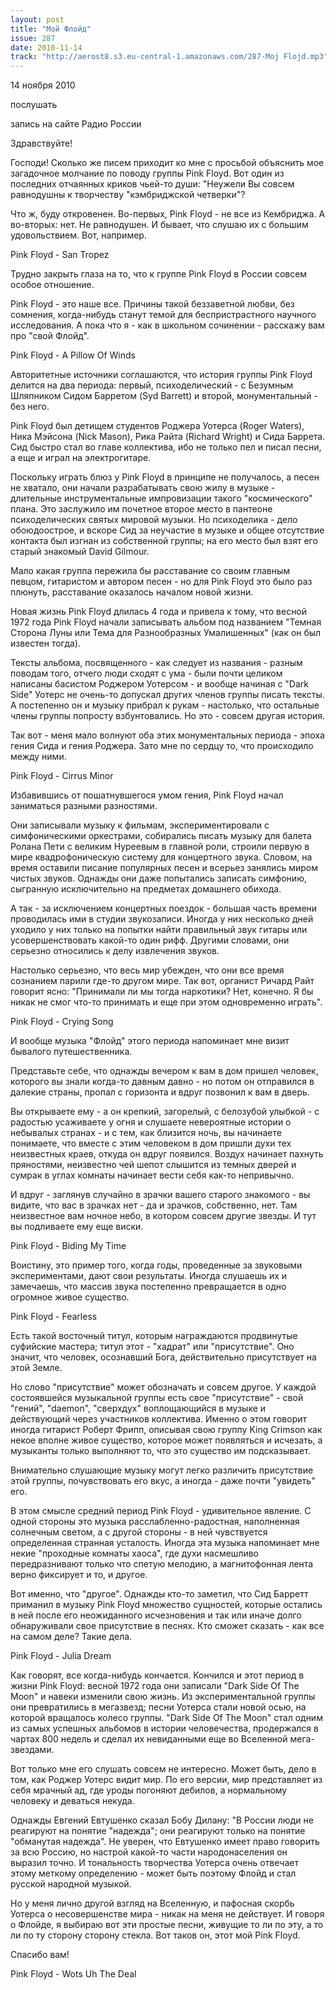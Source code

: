 ```yaml
---
layout: post
title: "Мой Флойд"
issue: 287
date: 2010-11-14
track: "http://aerost8.s3.eu-central-1.amazonaws.com/287-Moj Flojd.mp3"
---
```


14 ноября 2010

послушать

запись на сайте Радио России

Здравствуйте!

Господи! Сколько же писем приходит ко мне с просьбой объяснить мое загадочное молчание по поводу группы Pink Floyd. Вот один из последних отчаянных криков чьей-то души: "Неужели Вы совсем равнодушны к творчеству "кэмбриджской четверки"?

Что ж, буду откровенен. Во-первых, Pink Floyd - не все из Кембриджа. А во-вторых: нет. Не равнодушен. И бывает, что слушаю их c большим удовольствием. Вот, например.

Pink Floyd - San Tropez

Трудно закрыть глаза на то, что к группе Pink Floyd в России совсем особое отношение.

Pink Floyd - это наше все. Причины такой беззаветной любви, без сомнения, когда-нибудь станут темой для беспристрастного научного исследования. А пока что я - как в школьном сочинении - расскажу вам про "свой Флойд".

Pink Floyd - A Pillow Of Winds

Авторитетные источники соглашаются, что история группы Pink Floyd делится на два периода: первый, психоделический - с Безумным Шляпником Сидом Барретом (Syd Barrett) и второй, монументальный - без него.

Pink Floyd был детищем студентов Роджера Уотерса (Roger Waters), Ника Мэйсона (Nick Mason), Рика Райта (Richard Wright) и Сида Баррета. Сид быстро стал во главе коллектива, ибо не только пел и писал песни, а еще и играл на электрогитаре.

Поскольку играть блюз у Pink Floyd в принципе не получалось, а песен не хватало, они начали разрабатывать свою жилу в музыке - длительные инструментальные импровизации такого "космического" плана. Это заслужило им почетное второе место в пантеоне психоделических святых мировой музыки. Но психоделика - дело обоюдоострое, и вскоре Сид за неучастие в музыке и общее отсутствие контакта был изгнан из собственной группы; на его место был взят его старый знакомый David Gilmour.

Мало какая группа пережила бы расставание со своим главным певцом, гитаристом и автором песен - но для Pink Floyd это было раз плюнуть, расставание оказалось началом новой жизни.

Новая жизнь Pink Floyd длилась 4 года и привела к тому, что весной 1972 года Pink Floyd начали записывать альбом под названием "Темная Сторона Луны или Тема для Разнообразных Умалишенных" (как он был известен тогда).

Тексты альбома, посвященного - как следует из названия - разным поводам того, отчего люди сходят с ума - были почти целиком написаны басистом Роджером Уотерсом - и вообще начиная с "Dark Side" Уотерс не очень-то допускал других членов группы писать тексты. А постепенно он и музыку прибрал к рукам - настолько, что остальные члены группы попросту взбунтовались. Но это - совсем другая история.

Так вот - меня мало волнуют оба этих монументальных периода - эпоха гения Сида и гения Роджера. Зато мне по сердцу то, что происходило между ними.

Pink Floyd - Cirrus Minor

Избавившись от пошатнувшегося умом гения, Pink Floyd начал заниматься разными разностями.

Они записывали музыку к фильмам, экспериментировали с симфоническими оркестрами, собирались писать музыку для балета Ролана Пети с великим Нуреевым в главной роли, строили первую в мире квадрофоническую систему для концертного звука. Словом, на время оставили писание популярных песен и всерьез занялись миром чистых звуков. Однажды они даже попытались записать симфонию, сыгранную исключительно на предметах домашнего обихода.

А так - за исключением концертных поездок - большая часть времени проводилась ими в студии звукозаписи. Иногда у них несколько дней уходило у них только на попытки найти правильный звук гитары или усовершенствовать какой-то один рифф. Другими словами, они серьезно относились к делу извлечения звуков.

Настолько серьезно, что весь мир убежден, что они все время сознанием парили где-то другом мире. Так вот, органист Ричард Райт говорит ясно: "Принимали ли мы тогда наркотики? Нет, конечно. Я бы никак не смог что-то принимать и еще при этом одновременно играть".

Pink Floyd - Crying Song

И вообще музыка "Флойд" этого периода напоминает мне визит бывалого путешественника.

Представьте себе, что однажды вечером к вам в дом пришел человек, которого вы знали когда-то давным давно - но потом он отправился в далекие страны, пропал с горизонта и вдруг позвонил к вам в дверь.

Вы открываете ему - а он крепкий, загорелый, с белозубой улыбкой - с радостью усаживаете у огня и слушаете невероятные истории о небывалых странах - и с тем, как близится ночь, вы начинаете понимаете, что вместе с этим человеком в дом пришли духи тех неизвестных краев, откуда он вдруг появился. Воздух начинает пахнуть пряностями, неизвестно чей шепот слышится из темных дверей и сумрак в углах комнаты начинает вести себя как-то непривычно.

И вдруг - заглянув случайно в зрачки вашего старого знакомого - вы видите, что вас в зрачках нет - да и зрачков, собственно, нет. Там неизвестное вам ночное небо, в котором совсем другие звезды. И тут вы подливаете ему еще виски.

Pink Floyd - Biding My Time

Воистину, это пример того, когда годы, проведенные за звуковыми экспериментами, дают свои результаты. Иногда слушаешь их и замечаешь, что массив звука постепенно превращается в одно огромное живое существо.

Pink Floyd - Fearless

Есть такой восточный титул, которым награждаются продвинутые суфийские мастера; титул этот - "хадрат" или "присутствие". Оно значит, что человек, осознавший Бога, действительно присутствует на этой Земле.

Но слово "присутствие" может обозначать и совсем другое. У каждой состоявшейся музыкальной группы есть свое "присутствие" - свой "гений", "daemon", "сверхдух" воплощающийся в музыке и действующий через участников коллектива. Именно о этом говорит иногда гитарист Роберт Фрипп, описывая свою группу King Crimson как некое вполне живое существо, которое может появляться и исчезать, а музыканты только выполняют то, что это существо им подсказывает.

Внимательно слушающие музыку могут легко различить присутствие этой группы, почувствовать его вкус, а иногда - даже почти "увидеть" его.

В этом смысле средний период Pink Floyd - удивительное явление. С одной стороны это музыка расслабленно-радостная, наполненная солнечным светом, а с другой стороны - в ней чувствуется определенная странная усталость. Иногда эта музыка напоминает мне некие "проходные комнаты хаоса", где духи насмешливо передразнивают только что спетую мелодию, а магнитофонная лента верно фиксирует и то, и другое.

Вот именно, что "другое". Однажды кто-то заметил, что Сид Барретт приманил в музыку Pink Floyd множество сущностей, которые остались в ней после его неожиданного исчезновения и так или иначе долго обнаруживали свое присутствие в песнях. Кто сможет сказать - как все на самом деле? Такие дела.

Pink Floyd - Julia Dream

Как говорят, все когда-нибудь кончается. Кончился и этот период в жизни Pink Floyd: весной 1972 года они записали "Dark Side Of The Moon" и навеки изменили свою жизнь. Из экспериментальной группы они превратились в мегазвезд; песни Уотерса стали новой осью, на которой вращалось колесо группы. "Dark Side Of The Moon" стал одним из самых успешных альбомов в истории человечества, продержался в чартах 800 недель и сделал их невиданными еще во Вселенной мега-звездами.

Вот только мне его слушать совсем не интересно. Может быть, дело в том, как Роджер Уотерс видит мир. По его версии, мир представляет из себя мрачный ад, где уроды погоняют дебилов, а нормальному человеку и деваться некуда.

Однажды Евгений Евтушенко сказал Бобу Дилану: "В России люди не реагируют на понятие "надежда"; они реагируют только на понятие "обманутая надежда". Не уверен, что Евтушенко имеет право говорить за всю Россию, но настрой какой-то части народонаселения он выразил точно. И тональность творчества Уотерса очень отвечает этому меткому определению - может быть поэтому Флойд и стал русской народной музыкой.

Но у меня лично другой взгляд на Вселенную, и пафосная скорбь Уотерса о несовершенстве мира - никак на меня не действует. И говоря о Флойде, я выбираю вот эти простые песни, живущие то ли по эту, а то ли по ту сторону сторону стекла. Вот таков он, этот мой Pink Floyd.

Спасибо вам!

Pink Floyd - Wots Uh The Deal
